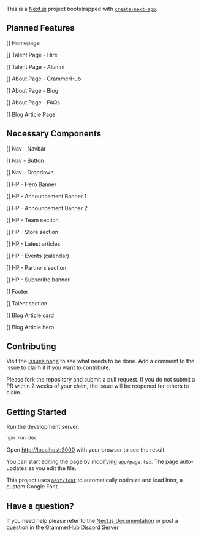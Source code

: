 This is a [Next.js](https://nextjs.org/) project bootstrapped with [`create-next-app`](https://github.com/vercel/next.js/tree/canary/packages/create-next-app).

## Planned Features
[] Homepage

[] Talent Page - Hire

[] Talent Page - Alumni

[] About Page - GrammerHub

[] About Page - Blog

[] About Page - FAQs

[] Blog Article Page

## Necessary Components
[] Nav - Navbar

[] Nav - Button

[] Nav - Dropdown

[] HP - Hero Banner

[] HP - Announcement Banner 1

[] HP - Announcement Banner 2

[] HP - Team section

[] HP - Store section

[] HP - Latest articles

[] HP - Events (calendar)

[] HP - Partners section

[] HP - Subscribe banner

[] Footer

[] Talent section

[] Blog Article card

[] Blog Article hero


## Contributing

Visit the [issues page](https://github.com/grammerhub/grammerhub.github.io/issues) to see what needs to be done. Add a comment to the issue to claim it if you want to contribute.

Please fork the repository and submit a pull request. If you do not submit a PR within 2 weeks of your claim, the issue will be reopened for others to claim.

## Getting Started

Run the development server:

```bash
npm run dev
```

Open [http://localhost:3000](http://localhost:3000) with your browser to see the result.

You can start editing the page by modifying `app/page.tsx`. The page auto-updates as you edit the file.

This project uses [`next/font`](https://nextjs.org/docs/basic-features/font-optimization) to automatically optimize and load Inter, a custom Google Font.

## Have a question?

If you need help please refer to the [Next.js Documentation](https://nextjs.org/docs) or post a question in the [GrammerHub Discord Server](https://discord.com/channels/906246990457864273/1078738106288701441)